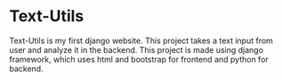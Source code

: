 # Text-Utils
Text-Utils is my first django website. This project takes a text input from user and analyze it in the backend.
This project is made using django framework, which uses html and bootstrap for frontend and python for backend.
